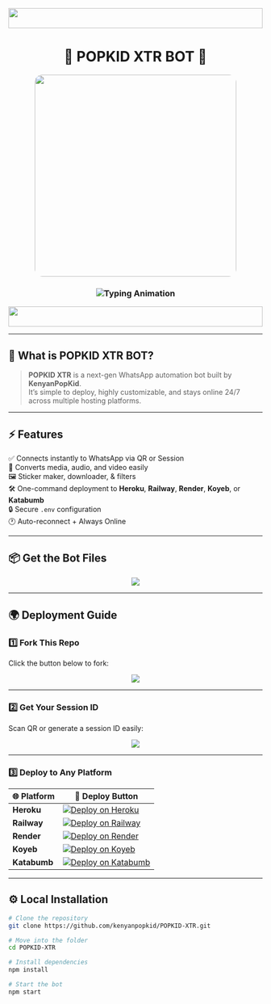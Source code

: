 <p align="center">
  <img src="https://i.imgur.com/dBaSKWF.gif" width="100%" height="40">
</p>

<h1 align="center">
  💎 POPKID XTR BOT 💎
</h1>

<p align="center">
  <img src="https://i.ibb.co/cSS7cxH2/popkid.jpg" width="400" style="border-radius:15px;">
</p>

<h3 align="center">
  <img src="https://readme-typing-svg.herokuapp.com?font=Fira+Code&size=24&duration=3000&color=00FFFF&center=true&vCenter=true&width=700&lines=⚡+THE+ULTIMATE+WHATSAPP+BOT;💬+BY+KENYAN+POPKID;🔥+POWERFUL+FAST+AND+RELIABLE" alt="Typing Animation">
</h3>

<p align="center">
  <img src="https://i.imgur.com/dBaSKWF.gif" width="100%" height="40">
</p>

---

## 🚀 What is POPKID XTR BOT?

> **POPKID XTR** is a next-gen WhatsApp automation bot built by **KenyanPopKid**.  
> It’s simple to deploy, highly customizable, and stays online 24/7 across multiple hosting platforms.

---

## ⚡ Features

✅ Connects instantly to WhatsApp via QR or Session  
🎵 Converts media, audio, and video easily  
🖼️ Sticker maker, downloader, & filters  
🛠️ One-command deployment to **Heroku**, **Railway**, **Render**, **Koyeb**, or **Katabumb**  
🔒 Secure `.env` configuration  
🕐 Auto-reconnect + Always Online  

---

## 📦 Get the Bot Files

<p align="center">
  <a href="https://www.mediafire.com/file/16mhe4swopx6ukl/POPKID-XTR-main+(1)+(10).zip/file">
    <img src="https://img.shields.io/badge/⬇️_GET_ZIP_HERE-00FFAA?style=for-the-badge&logo=nissan&logoColor=red&labelColor=000000">
  </a>
</p>

---

## 🌍 Deployment Guide

### 1️⃣ Fork This Repo
Click the button below to fork:

<p align="center">
  <a href="https://github.com/kenyanpopkid/POPKID-XTR">
    <img src="https://img.shields.io/badge/FORK_REPOSITORY-FF5500?style=for-the-badge&logo=github&logoColor=white&labelColor=000000">
  </a>
</p>

---

### 2️⃣ Get Your Session ID
Scan QR or generate a session ID easily:

<p align="center">
  <a href="https://shorter-urd0.onrender.com">
    <img src="https://img.shields.io/badge/GET_SESSION_ID-FF7700?style=for-the-badge&logo=matrix&logoColor=white&labelColor=000000">
  </a>
</p>

---

### 3️⃣ Deploy to Any Platform

| 🌐 Platform | 🚀 Deploy Button |
|-------------|------------------|
| **Heroku** | [![Deploy on Heroku](https://img.shields.io/badge/Heroku-430098?style=for-the-badge&logo=heroku&logoColor=white&labelColor=000000)](https://dashboard.heroku.com/new?template=https%3A%2F%2Fgithub.com%2Fkenyanpopkid%2FPOPKID-XTR) |
| **Railway** | [![Deploy on Railway](https://img.shields.io/badge/Railway-FF8700?style=for-the-badge&logo=railway&logoColor=white&labelColor=000000)](https://railway.app/new/template?template=https://github.com/kenyanpopkid/POPKID-XTR) |
| **Render** | [![Deploy on Render](https://img.shields.io/badge/Render-00ffaa?style=for-the-badge&logo=render&logoColor=white&labelColor=000000)](https://render.com/deploy?repo=https://github.com/kenyanpopkid/POPKID-XTR) |
| **Koyeb** | [![Deploy on Koyeb](https://img.shields.io/badge/Koyeb-FF009D?style=for-the-badge&logo=koyeb&logoColor=white&labelColor=000000)](https://app.koyeb.com/deploy?type=git&repository=https://github.com/kenyanpopkid/POPKID-XTR) |
| **Katabumb** | [![Deploy on Katabumb](https://img.shields.io/badge/KATABUMB-00ccff?style=for-the-badge&logo=github&logoColor=white&labelColor=000000)](https://katabump.com/deploy?template=https://github.com/kenyanpopkid/POPKID-XTR) |

---

## ⚙️ Local Installation

```bash
# Clone the repository
git clone https://github.com/kenyanpopkid/POPKID-XTR.git

# Move into the folder
cd POPKID-XTR

# Install dependencies
npm install

# Start the bot
npm start
